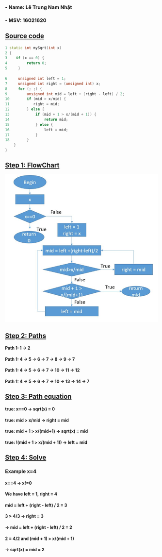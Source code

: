 
### **- Name: Lê Trung Nam Nhật**
### **- MSV: 16021620**
## **<u>Source code</u>**

```C++
1 static int mySqrt(int x)
2 {
3    if (x == 0) {												
4         return 0;												
5     }															

6     unsigned int left = 1;										
7     unsigned int right = (unsigned int) x;						
8     for (; ;) {													
9         unsigned int mid = left + (right - left) / 2;			
10        if (mid > x/mid) {										
11           right = mid;										
12        } else {												
13            if (mid + 1 > x/(mid + 1)) {						
14                return mid;										
15            } else {											
16                left = mid;										
17            }													
18        }														
    }															
}			
```
## **<u>Step 1: FlowChart</u>**

![](FlowChart.JPG)

## **<u>Step 2: Paths</u>**
#### **Path 1:** 1 &rarr; 2 
#### **Path 1:** 4 &rarr; 5 &rarr; 6 &rarr; 7 &rarr; 8 &rarr; 9 &rarr; 7
#### **Path 1:** 4 &rarr; 5 &rarr; 6 &rarr; 7 &rarr; 10 &rarr; 11 &rarr; 12
#### **Path 1:** 4 &rarr; 5 &rarr; 6 &rarr; 7 &rarr; 10 &rarr; 13 &rarr; 14 &rarr; 7

## **<u>Step 3: Path equation </u>**

#### **true: x==0 → sqrt(x) = 0**
#### **true: mid > x/mid → right = mid**
#### **true: mid + 1 > x/(mid+1) → sqrt(x) = mid**
#### **true: !(mid + 1 > x/(mid + 1)) → left = mid**

## **<u>Step 4: Solve</u>**
### **Example x=4**
#### **x==4 → x!=0**
#### **We have left = 1, right = 4**
#### **mid = left + (right - left) / 2 = 3**
#### **3 > 4/3  → right = 3**
#### **→ mid = left + (right - left) / 2 = 2**
#### **2 = 4/2 and (mid + 1) > x/(mid + 1)**
#### **→ sqrt(x) = mid = 2**





